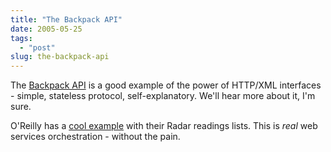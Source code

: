 ```yaml
---
title: "The Backpack API"
date: 2005-05-25
tags: 
  - "post"
slug: the-backpack-api
---
```


The [Backpack API](http://www.backpackit.com/api/) is a good example of the power of HTTP/XML interfaces - simple, stateless protocol, self-explanatory. We'll hear more about it, I'm sure.

O'Reilly has a [cool example](http://radar.oreilly.com/archives/2005/05/new_way_of_doin.html) with their Radar readings lists. This is _real_ web services orchestration - without the pain.
